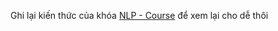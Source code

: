 Ghi lại kiến thức của khóa [NLP - Course](https://huggingface.co/learn/nlp-course) để xem lại cho dễ thôi
